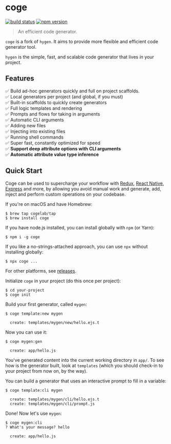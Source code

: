 # coge

[![build status](https://img.shields.io/travis/cogelab/coge/master.svg)](https://travis-ci.org/cogelab/coge)
[![npm version](https://img.shields.io/npm/v/coge.svg)](https://www.npmjs.com/package/coge)

> An efficient code generator.

`coge` is a fork of `hygen`. It aims to provide more flexible and efficient code generator tool.

`hygen` is the simple, fast, and scalable code generator that lives _in_ your project.

## Features

✅ Build ad-hoc generators quickly and full on project scaffolds.  
✅ Local generators per project (and global, if you must)  
✅ Built-in scaffolds to quickly create generators  
✅ Full logic templates and rendering  
✅ Prompts and flows for taking in arguments  
✅ Automatic CLI arguments  
✅ Adding new files  
✅ Injecting into existing files  
✅ Running shell commands  
✅ Super fast, constantly optimized for speed  
✅ __Support deep attribute options with CLI arguments__  
✅ __Automatic attribute value type inference__  

## Quick Start

Coge can be used to supercharge your workflow with [Redux](http://www.coge.io/redux), [React Native](http://www.coge.io/react-native), [Express](http://www.coge.io/express) and more, by allowing you avoid manual work and generate, add, inject and perform custom operations on your codebase.

If you're on macOS and have Homebrew:

```
$ brew tap cogelab/tap
$ brew install coge
```

If you have node.js installed, you can install globally with `npm` (or Yarn):

```
$ npm i -g coge
```

If you like a no-strings-attached approach, you can use `npx` without installing globally:

```
$ npx coge ...
```

For other platforms, see [releases](https://github.com/cogelab/coge/releases).

Initialize `coge` in your project (do this once per project):

```
$ cd your-project
$ coge init
```

Build your first generator, called `mygen`:

```
$ coge template:new mygen

  create: templates/mygen/new/hello.ejs.t
```

Now you can use it:

```
$ coge mygen:gen

  create: app/hello.js
```

You've generated content into the current working directory in `app/`. To see how is the generator built, look at `templates` (which you should check-in to your project from now on, by the way).

You can build a generator that uses an interactive prompt to fill in a variable:

```
$ coge template:cli mygen

  create: templates/mygen/cli/hello.ejs.t
  create: templates/mygen/cli/prompt.js
```

Done! Now let's use `mygen`:

```
$ coge mygen:cli
? What's your message? hello

  create: app/hello.js
```

